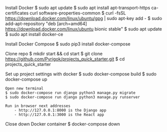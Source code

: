 Install Docker
    $ sudo apt update
    $ sudo apt install apt-transport-https ca-certificates curl software-properties-common
    $ curl -fsSL https://download.docker.com/linux/ubuntu/gpg | sudo apt-key add -
    $ sudo add-apt-repository "deb [arch=amd64] https://download.docker.com/linux/ubuntu bionic stable"
    $ sudo apt update
    $ sudo apt install docker-ce


Install Docker Compose
    $ sudo pip3 install docker-compose


Clone repo
    $ mkdir start && cd start
    $ git clone https://github.com/Pyrigok/projects_quick_starter.git
    $ cd projects_quick_starter


Set up project settings with docker
    $ sudo docker-compose build
    $ sudo docker-compose up
    
    Open new terminal
    $ sudo docker-compose run django python3 manage.py migrate
    $ sudo docker-compose run django python3 manage.py runserver

    Run in browser next addresses
        - http://127.0.0.1:8000 is the Django app
        - http://127.0.0.1:3000 is the React app

Close down Docker container
    $ docker-compose down
